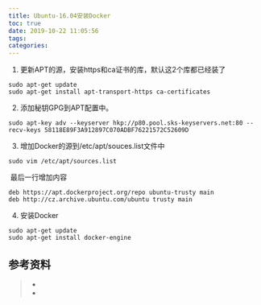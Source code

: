 ```yaml
---
title: Ubuntu-16.04安装Docker
toc: true
date: 2019-10-22 11:05:56
tags:
categories:
---
```




1. 更新APT的源，安装https和ca证书的库，默认这2个库都已经装了

```
sudo apt-get update
sudo apt-get install apt-transport-https ca-certificates
```

2. 添加秘钥GPG到APT配置中。

```
sudo apt-key adv --keyserver hkp://p80.pool.sks-keyservers.net:80 --recv-keys 58118E89F3A912897C070ADBF76221572C52609D
```

3. 增加Docker的源到/etc/apt/souces.list文件中

```
sudo vim /etc/apt/sources.list
```

​	最后一行增加内容

```
deb https://apt.dockerproject.org/repo ubuntu-trusty main
deb http://cz.archive.ubuntu.com/ubuntu trusty main
```

4. 安装Docker

```
sudo apt-get update
sudo apt-get install docker-engine
```



## 参考资料
> - []()
> - []()
